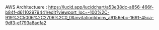 AWS Architectuere : https://lucid.app/lucidchart/a53e38dc-a856-466f-b84f-d61102979441/edit?viewport_loc=-100%2C-919%2C5006%2C2706%2C0_0&invitationId=inv_a9156ebc-1691-45ca-9df3-e1793a8adfa2
